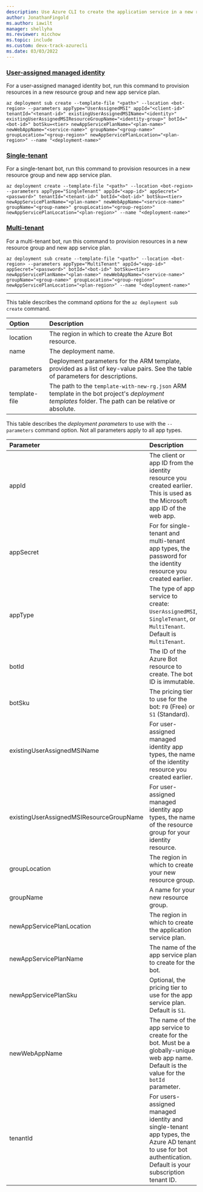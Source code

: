 ```yaml
---
description: Use Azure CLI to create the application service in a new resource group.
author: JonathanFingold
ms.author: iawilt
manager: shellyha
ms.reviewer: micchow
ms.topic: include
ms.custom: devx-track-azurecli
ms.date: 03/03/2022
---
```


### [User-assigned managed identity](#tab/userassigned)

For a user-assigned managed identity bot, run this command to provision resources in a new resource group and new app service plan.

```azurecli
az deployment sub create --template-file "<path>" --location <bot-region> --parameters appType="UserAssignedMSI" appId="<client-id>" tenantId="<tenant-id>" existingUserAssignedMSIName="<identity>" existingUserAssignedMSIResourceGroupName="<identity-group>" botId="<bot-id>" botSku=<tier> newAppServicePlanName="<plan-name>" newWebAppName="<service-name>" groupName="<group-name>" groupLocation="<group-region>" newAppServicePlanLocation="<plan-region>" --name "<deployment-name>"
```

### [Single-tenant](#tab/singletenant)

For a single-tenant bot, run this command to provision resources in a new resource group and new app service plan.

```azurecli
az deployment create --template-file "<path>" --location <bot-region> --parameters appType="SingleTenant" appId="<app-id>" appSecret="<password>" tenantId="<tenant-id>" botId="<bot-id>" botSku=<tier> newAppServicePlanName="<plan-name>" newWebAppName="<service-name>" groupName="<group-name>" groupLocation="<group-region>" newAppServicePlanLocation="<plan-region>" --name "<deployment-name>"
```

### [Multi-tenant](#tab/multitenant)

For a multi-tenant bot, run this command to provision resources in a new resource group and new app service plan.

```azurecli
az deployment sub create --template-file "<path>" --location <bot-region> --parameters appType="MultiTenant" appId="<app-id>" appSecret="<password>" botId="<bot-id>" botSku=<tier> newAppServicePlanName="<plan-name>" newWebAppName="<service-name>" groupName="<group-name>" groupLocation="<group-region>" newAppServicePlanLocation="<plan-region>" --name "<deployment-name>"
```

---

This table describes the command _options_ for the `az deployment sub create` command.

| Option        | Description                                                                                                                                        |
|:--------------|:---------------------------------------------------------------------------------------------------------------------------------------------------|
| location      | The region in which to create the Azure Bot resource.                                                                                              |
| name          | The deployment name.                                                                                                                               |
| parameters    | Deployment parameters for the ARM template, provided as a list of key-value pairs. See the table of parameters for descriptions.                   |
| template-file | The path to the `template-with-new-rg.json` ARM template in the bot project's _deployment templates_ folder. The path can be relative or absolute. |

This table describes the _deployment parameters_ to use with the `--parameters` command option.
Not all parameters apply to all app types.

| Parameter | Description |
|:-|:-|
| appId | The client or app ID from the identity resource you created earlier. This is used as the Microsoft app ID of the web app. |
| appSecret | For for single-tenant and multi-tenant app types, the password for the identity resource you created earlier. |
| appType | The type of app service to create: `UserAssignedMSI`, `SingleTenant`, or `MultiTenant`. Default is `MultiTenant`. |
| botId | The ID of the Azure Bot resource to create. The bot ID is immutable. |
| botSku | The pricing tier to use for the bot: `F0` (Free) or `S1` (Standard). |
| existingUserAssignedMSIName | For user-assigned managed identity app types, the name of the identity resource you created earlier. |
| existingUserAssignedMSIResourceGroupName | For user-assigned managed identity app types, the name of the resource group for your identity resource. |
| groupLocation | The region in which to create your new resource group. |
| groupName | A name for your new resource group. |
| newAppServicePlanLocation | The region in which to create the application service plan. |
| newAppServicePlanName | The name of the app service plan to create for the bot. |
| newAppServicePlanSku | Optional, the pricing tier to use for the app service plan. Default is `S1`. |
| newWebAppName | The name of the app service to create for the bot. Must be a globally-unique web app name. Default is the value for the `botId` parameter. |
| tenantId | For users-assigned managed identity and single-tenant app types, the Azure AD tenant to use for bot authentication. Default is your subscription tenant ID. |
